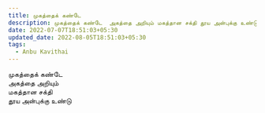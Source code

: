 ```yaml
---
title: முகத்தைக் கண்டே
description: முகத்தைக் கண்டே  அகத்தை அறியும் மகத்தான சக்தி தூய அன்புக்கு உண்டு.
date: 2022-07-07T18:51:03+05:30
updated_date: 2022-08-05T18:51:03+05:30
tags:
  - Anbu Kavithai
---
```


முகத்தைக் கண்டே  
அகத்தை அறியும்  
மகத்தான சக்தி  
தூய அன்புக்கு உண்டு
